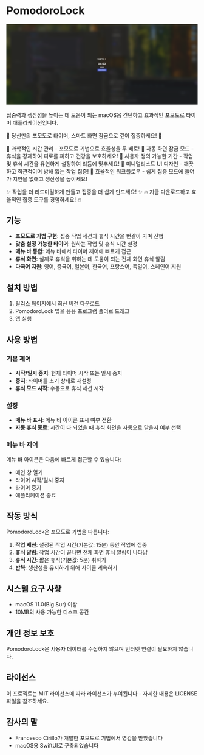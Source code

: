 # PomodoroLock

<!-- <img src="Assets/interface.png" alt="Work Time Interface" width="200"> -->
<img src="Assets/BreakTime.png" alt="Break Time Interface" width="600">

집중력과 생산성을 높이는 데 도움이 되는 macOS용 간단하고 효과적인 포모도로 타이머 애플리케이션입니다.

🚀 당신만의 포모도로 타이머, 스마트 화면 잠금으로 깊이 집중하세요! 🚀

🔹 과학적인 시간 관리 - 포모도로 기법으로 효율성을 두 배로!
🔹 자동 화면 잠금 모드 - 휴식을 강제하여 피로를 피하고 건강을 보호하세요!
🔹 사용자 정의 가능한 기간 - 작업 및 휴식 시간을 유연하게 설정하여 리듬에 맞추세요!
🔹 미니멀리스트 UI 디자인 - 깨끗하고 직관적이며 방해 없는 작업 집중!
🔹 효율적인 워크플로우 - 쉽게 집중 모드에 들어가 지연을 없애고 생산성을 높이세요!

✨ 작업을 더 리드미컬하게 만들고 집중을 더 쉽게 만드세요! ✨
🔥 지금 다운로드하고 효율적인 집중 도구를 경험하세요! 🔥

## 기능

- **포모도로 기법 구현**: 집중 작업 세션과 휴식 시간을 번갈아 가며 진행
- **맞춤 설정 가능한 타이머**: 원하는 작업 및 휴식 시간 설정
- **메뉴 바 통합**: 메뉴 바에서 타이머 제어에 빠르게 접근
- **휴식 화면**: 실제로 휴식을 취하는 데 도움이 되는 전체 화면 휴식 알림
- **다국어 지원**: 영어, 중국어, 일본어, 한국어, 프랑스어, 독일어, 스페인어 지원

## 설치 방법

1. [릴리스 페이지](https://github.com/YunQiAI/PomodoroLock/releases)에서 최신 버전 다운로드
2. PomodoroLock 앱을 응용 프로그램 폴더로 드래그
3. 앱 실행

## 사용 방법

### 기본 제어

- **시작/일시 중지**: 현재 타이머 시작 또는 일시 중지
- **중지**: 타이머를 초기 상태로 재설정
- **휴식 모드 시작**: 수동으로 휴식 세션 시작

### 설정

- **메뉴 바 표시**: 메뉴 바 아이콘 표시 여부 전환
- **자동 휴식 종료**: 시간이 다 되었을 때 휴식 화면을 자동으로 닫을지 여부 선택

### 메뉴 바 제어

메뉴 바 아이콘은 다음에 빠르게 접근할 수 있습니다:
- 메인 창 열기
- 타이머 시작/일시 중지
- 타이머 중지
- 애플리케이션 종료

## 작동 방식

PomodoroLock은 포모도로 기법을 따릅니다:

1. **작업 세션**: 설정된 작업 시간(기본값: 15분) 동안 작업에 집중
2. **휴식 알림**: 작업 시간이 끝나면 전체 화면 휴식 알림이 나타남
3. **휴식 시간**: 짧은 휴식(기본값: 5분) 취하기
4. **반복**: 생산성을 유지하기 위해 사이클 계속하기

## 시스템 요구 사항

- macOS 11.0(Big Sur) 이상
- 10MB의 사용 가능한 디스크 공간

## 개인 정보 보호

PomodoroLock은 사용자 데이터를 수집하지 않으며 인터넷 연결이 필요하지 않습니다.

## 라이선스

이 프로젝트는 MIT 라이선스에 따라 라이선스가 부여됩니다 - 자세한 내용은 LICENSE 파일을 참조하세요.

## 감사의 말

- Francesco Cirillo가 개발한 포모도로 기법에서 영감을 받았습니다
- macOS용 SwiftUI로 구축되었습니다